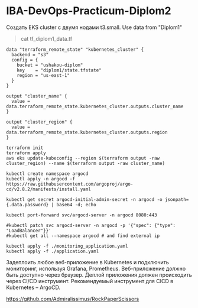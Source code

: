 # IBA-DevOps-Practicum-Diplom2

Создать EKS cluster с двумя нодами t3.small. 
Use data from "Diplom1"

> cat tf_diplom1_data.tf
```
data "terraform_remote_state" "kubernetes_cluster" {
  backend = "s3"
  config = {
    bucket = "ushakou-diplom"
    key    = "diplom1/state.tfstate"
    region = "us-east-1"
  }
}

output "cluster_name" {
  value = data.terraform_remote_state.kubernetes_cluster.outputs.cluster_name
}

output "cluster_region" {
  value = data.terraform_remote_state.kubernetes_cluster.outputs.region
}
```
```
terraform init
terraform apply
aws eks update-kubeconfig --region $(terraform output -raw cluster_region) --name $(terraform output -raw cluster_name)
```

```
kubectl create namespace argocd
kubectl apply -n argocd -f https://raw.githubusercontent.com/argoproj/argo-cd/v2.8.2/manifests/install.yaml

kubectl get secret argocd-initial-admin-secret -n argocd -o jsonpath={.data.password} | base64 -d; echo

kubectl port-forward svc/argocd-server -n argocd 8080:443

#kubectl patch svc argocd-server -n argocd -p '{"spec": {"type": "LoadBalancer"}}'
#kubectl get all --namespace argocd # and find external ip

kubectl apply -f ./monitoring_application.yaml
kubectl apply -f ./application.yaml

```
Задеплоить любое веб-приложение в Kubernetes и подключить мониторинг, используя Grafana, Prometheus. 
Веб-приложение должно быть доступно через браузер. 
Деплой приложения должен происходить через CI/CD инструмент. Рекомендуемый инструмент для CICD в Kubernetes – ArgoCD.
 
https://github.com/Admiralissimus/RockPaperScissors
